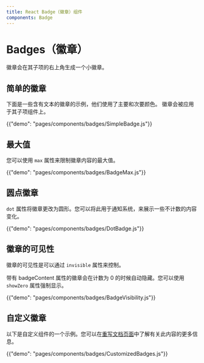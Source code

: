 ```yaml
---
title: React Badge（徽章）组件
components: Badge
---
```


# Badges（徽章）

<p class="description">徽章会在其子项的右上角生成一个小徽章。</p>

## 简单的徽章

下面是一些含有文本的徽章的示例，他们使用了主要和次要颜色。 徽章会被应用于其子项组件上。

{{"demo": "pages/components/badges/SimpleBadge.js"}}

## 最大值

您可以使用 `max` 属性来限制徽章内容的最大值。

{{"demo": "pages/components/badges/BadgeMax.js"}}

## 圆点徽章

`dot` 属性将徽章更改为圆形。您可以将此用于通知系统，来展示一些不计数的内容变化。

{{"demo": "pages/components/badges/DotBadge.js"}}

## 徽章的可见性

徽章的可见性是可以通过 `invisible` 属性来控制。

带有 badgeContent 属性的徽章会在计数为 0 的时候自动隐藏。您可以使用 `showZero` 属性强制显示。

{{"demo": "pages/components/badges/BadgeVisibility.js"}}

## 自定义徽章

以下是自定义组件的一个示例。您可以在[重写文档页面](/customization/components/)中了解有关此内容的更多信息。

{{"demo": "pages/components/badges/CustomizedBadges.js"}}
